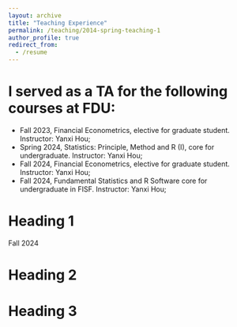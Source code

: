```yaml
---
layout: archive
title: "Teaching Experience"
permalink: /teaching/2014-spring-teaching-1
author_profile: true
redirect_from:
  - /resume
---
```


# I served as a TA for the following courses at FDU:

- Fall 2023, Financial Econometrics, elective for graduate student. Instructor: Yanxi Hou;
- Spring 2024, Statistics: Principle, Method and R (I), core for undergraduate. Instructor: Yanxi Hou;
- Fall 2024, Financial Econometrics, elective for graduate student. Instructor: Yanxi Hou;
- Fall 2024, Fundamental Statistics and R Software core for undergraduate in FISF. Instructor: Yanxi Hou;

Heading 1
======
Fall 2024

Heading 2
======

Heading 3
======
